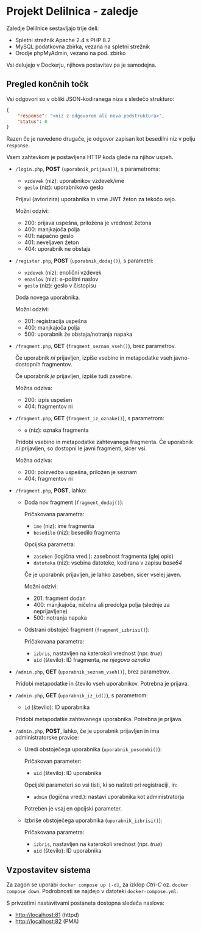 # Projekt Delilnica - zaledje

Zaledje Delilnice sestavljajo trije deli:

- Spletni strežnik Apache 2.4 s PHP 8.2
- MySQL podatkovna zbirka, vezana na spletni strežnik
- Orodje phpMyAdmin, vezano na pod. zbirko

Vsi delujejo v Dockerju, njihova postavitev pa je samodejna.


## Pregled končnih točk

Vsi odgovori so v obliki JSON-kodiranega niza s sledečo strukturo:

```json
{
    "response": "<niz z odgovorom ali nova podstruktura>",
    "status": 0
}
```

Razen če je navedeno drugače, je odgovor zapisan kot besedilni niz v
polju `response`.

Vsem zahtevkom je postavljena HTTP koda glede na njihov uspeh.

* `/login.php`, **POST** (`uporabnik_prijava()`), s parametroma:

  - `vzdevek` (niz): uporabnikov vzdevek/ime
  - `geslo` (niz): uporabnikovo geslo

  Prijavi (avtorizira) uporabnika in vrne JWT žeton za tekočo sejo.

  Možni odzivi:

  - 200: prijava uspešna, priložena je vrednost žetona
  - 400: manjkajoča polja
  - 401: napačno geslo
  - 401: neveljaven žeton
  - 404: uporabnik ne obstaja


* `/register.php`, **POST** (`uporabnik_dodaj()`), s parametri:

  - `vzdevek` (niz): enolični vzdevek
  - `enaslov` (niz): e-poštni naslov
  - `geslo` (niz): geslo v čistopisu

  Doda novega uporabnika.

  Možni odzivi:

  - 201: registracija uspešna
  - 400: manjkajoča polja
  - 500: uporabnik že obstaja/notranja napaka


* `/fragment.php`, **GET** (`fragment_seznam_vseh()`), brez parametrov.

  Če uporabnik *ni* prijavljen, izpiše vsebino in metapodatke vseh javno-dostopnih
  fragmentov.

  Če uporabnik *je* prijavljen, izpiše tudi zasebne.

  Možna odziva:

  - 200: izpis uspešen
  - 404: fragmentov ni


* `/fragment.php`, **GET** (`fragment_iz_oznake()`), s parametrom:

  - `o` (niz): oznaka fragmenta

  Pridobi vsebino in metapodatke zahtevanega fragmenta. Če uporabnik *ni* prijavljen,
  so dostopni le javni fragmenti, sicer vsi.

  Možna odziva:

  - 200: poizvedba uspešna, priložen je seznam
  - 404: fragmentov ni


* `/fragment.php`, **POST**, lahko:

  + Doda nov fragment (`fragment_dodaj()`):

    Pričakovana parametra:

    - `ime` (niz): ime fragmenta
    - `besedilo` (niz): besedilo fragmenta

    Opcijska parametra:

    - `zaseben` (logična vred.): zasebnost fragmenta (glej opis)
    - `datoteka` (niz): vsebina datoteke, kodirana v zapisu _base64_

    Če je uporabnik prijavljen, je lahko zaseben, sicer vselej javen.

    Možni odzivi:

    - 201: fragment dodan
    - 400: manjkajoča, ničelna ali predolga polja (slednje za neprijavljene)
    - 500: notranja napaka

  + Odstrani obstoječ fragment (`fragment_izbrisi()`):

    Pričakovana parametra:

    - `izbris`, nastavljen na katerokoli vrednost (npr. _true_)
    - `uid` (število): ID fragmenta, *ne njegova oznaka*


* `/admin.php`, **GET** (`uporabnik_seznam_vseh()`), brez parametrov.

  Pridobi metapodatke in število vseh uporabnikov. Potrebna je prijava.


* `/admin.php`, **GET** (`uporabnik_iz_id()`), s parametrom:

  - `id` (število): ID uporabnika

  Pridobi metapodatke zahtevanega uporabnika. Potrebna je prijava.


* `/admin.php`, **POST**, lahko, če je uporabnik prijavljen in ima administratorske pravice:

  + Uredi obstoječega uporabnika (`uporabnik_posodobi()`):

    Pričakovan parameter:

    - `uid` (število): ID uporabnika

    Opcijski parameteri so vsi tisti, ki so našteti pri registraciji, in:

    - `admin` (logična vred.): nastavi uporabnika kot administratorja

    Potreben je vsaj en opcijski parameter.

  + Izbriše obstoječega uporabnika (`uporabnik_izbrisi()`):

    Pričakovana parametra:

    - `izbris`, nastavljen na katerokoli vrednost (npr. _true_)
    - `uid` (število): ID uporabnika


## Vzpostavitev sistema

Za zagon se uporabi `docker compose up [-d]`, za izklop *Ctrl-C* oz. `docker compose down`.
Podrobnosti se najdejo v datoteki `docker-compose.yml`.

S privzetimi nastavitvami postaneta dostopna sledeča naslova:

- <http://localhost:81> (httpd)
- <http://localhost:82> (PMA)
